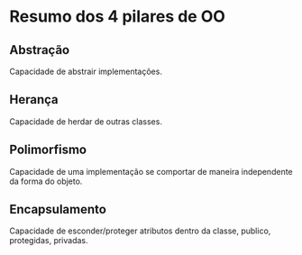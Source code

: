 # Resumo dos 4 pilares de OO

## Abstração

Capacidade de abstrair implementações.

## Herança

Capacidade de herdar de outras classes.

## Polimorfismo

Capacidade de uma implementação se comportar de maneira independente da forma do objeto.

## Encapsulamento

Capacidade de esconder/proteger atributos dentro da classe, publico, protegidas, privadas.
